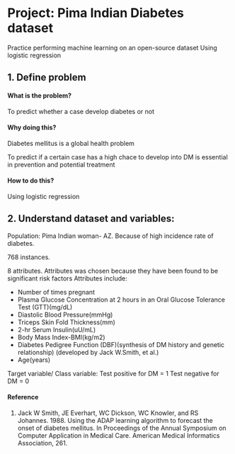 # Project: Pima Indian Diabetes dataset

Practice performing machine learning on an open-source dataset
Using logistic regression

## 1. Define problem


#### What is the problem?

To predict whether a case develop diabetes or not

#### Why doing this?

Diabetes mellitus is a global health problem

To predict if a certain case has a high chace to develop into DM is essential in prevention and potential treatment


#### How to do this?

Using logistic regression 



## 2. Understand dataset and variables:

Population: Pima Indian woman- AZ. Because of high incidence rate of diabetes. 

768 instances.

8 attributes. Attributes was chosen because they have been found to be significant risk factors
Attributes include:
* Number of times pregnant
* Plasma Glucose Concentration at 2 hours in an Oral Glucose Tolerance Test (GTT)(mg/dL)
* Diastolic Blood Pressure(mmHg)
* Triceps Skin Fold Thickness(mm)
* 2-hr Serum Insulin(uU/mL)
* Body Mass Index-BMI(kg/m2)
* Diabetes Pedigree Function (DBF)(synthesis of DM history and genetic relationship)
(developed by Jack W.Smith, et al.)
* Age(years)

Target variable/ Class variable:
Test positive for DM = 1
Test negative for DM = 0



#### Reference

1. Jack W Smith, JE Everhart, WC Dickson, WC Knowler, and RS Johannes. 1988. Using the ADAP learning algorithm to forecast the onset of diabetes mellitus. In Proceedings of the Annual Symposium on Computer Application in Medical Care. American Medical Informatics Association, 261.


